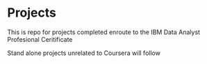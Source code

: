 # Projects 

This is repo for projects completed enroute to the IBM Data Analyst Profesional Ceritificate 

Stand alone projects unrelated to Coursera will follow
